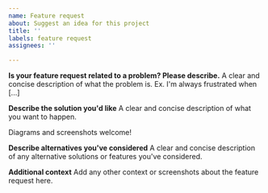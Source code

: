 ```yaml
---
name: Feature request
about: Suggest an idea for this project
title: ''
labels: feature request
assignees: ''

---
```


**Is your feature request related to a problem? Please describe.**
A clear and concise description of what the problem is. Ex. I'm always frustrated when [...]

**Describe the solution you'd like**
A clear and concise description of what you want to happen.

Diagrams and screenshots welcome!

**Describe alternatives you've considered**
A clear and concise description of any alternative solutions or features you've considered.

**Additional context**
Add any other context or screenshots about the feature request here.
